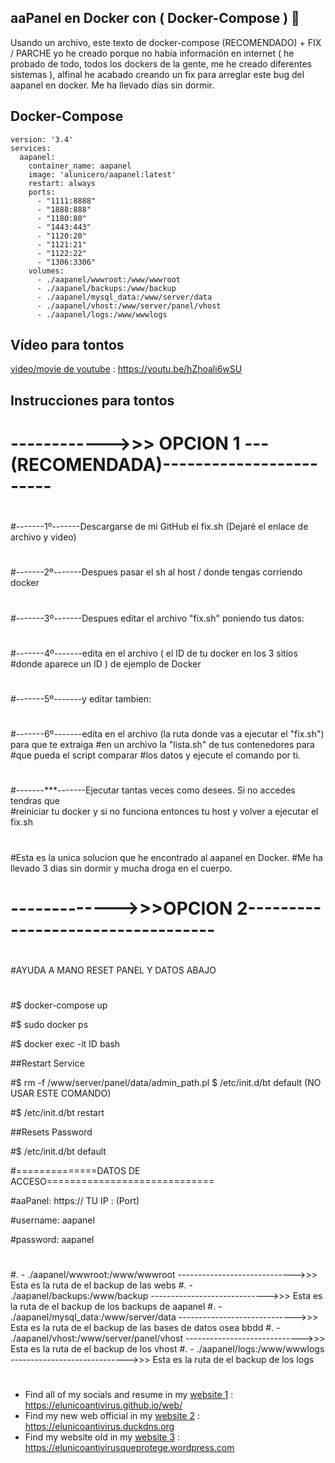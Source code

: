 ## aaPanel en Docker con ( Docker-Compose ) 👋

Usando un archivo, este texto de docker-compose (RECOMENDADO) + FIX / PARCHE yo he creado porque no había información en internet ( he probado de todo, todos los dockers de la gente, me he creado diferentes sistemas ), alfinal he acabado creando un fix para arreglar este bug del aapanel en docker. Me ha llevado días sin dormir.




## Docker-Compose
```
version: '3.4'
services: 
  aapanel:
    container_name: aapanel
    image: 'alunicero/aapanel:latest'
    restart: always 
    ports: 
      - "1111:8888" 
      - "1888:888" 
      - "1180:80" 
      - "1443:443" 
      - "1120:20" 
      - "1121:21"
      - "1122:22"
      - "1306:3306"
    volumes: 
      - ./aapanel/wwwroot:/www/wwwroot
      - ./aapanel/backups:/www/backup
      - ./aapanel/mysql_data:/www/server/data
      - ./aapanel/vhost:/www/server/panel/vhost
      - ./aapanel/logs:/www/wwwlogs
```


## Vídeo para tontos

[video/movie de youtube](https://youtu.be/hZhoali6wSU) : https://youtu.be/hZhoali6wSU

## Instrucciones para tontos


#
#
#
#
#
# ------------>>> OPCION 1 ---(RECOMENDADA)------------------------
#
#-------1º-------Descargarse de mi GitHub el fix.sh (Dejaré el enlace de archivo y video)
#
#-------2º-------Despues pasar el sh al host / donde tengas corriendo docker
#
#-------3º-------Despues editar el archivo "fix.sh" poniendo tus datos:
#
#-------4º-------edita en el archivo ( el ID de tu docker en los 3 sitios
#donde aparece un ID ) de ejemplo de Docker
#
#-------5º-------y editar tambien:  
#
#-------6º-------edita en el archivo (la ruta donde vas a ejecutar el "fix.sh") para que te extraiga 
#en un archivo la "lista.sh" de tus contenedores para
#que pueda el script comparar
#los datos y ejecute el comando por ti.
#
#
#-------***-------Ejecutar tantas veces como desees. Si no accedes tendras que                        
#reiniciar tu docker y si no funciona entonces tu host y volver a ejecutar el fix.sh
#
#
#
#Esta es la unica solucion que he encontrado al aapanel en Docker.
#Me ha llevado 3 dias sin dormir y mucha droga en el cuerpo.
#
#
#
#
# ------------->>>OPCION 2----------------------------------
#
#AYUDA A MANO RESET PANEL Y DATOS ABAJO
#
#
#
#
#$ docker-compose up

#$ sudo docker ps


#$ docker exec -it ID bash


##Restart Service


#$ rm -f /www/server/panel/data/admin_path.pl $ /etc/init.d/bt default (NO USAR ESTE COMANDO)


#$ /etc/init.d/bt restart


##Resets Password


#$ /etc/init.d/bt default


#==============DATOS DE ACCESO=============================


#aaPanel: https:// TU IP : (Port)


#username: aapanel


#password: aapanel







#
#.      - ./aapanel/wwwroot:/www/wwwroot                ----------------------------->>>               Esta es la ruta de el backup de las webs
#.      - ./aapanel/backups:/www/backup                    ----------------------------->>>               Esta es la ruta de el backup de los backups de aapanel
#.      - ./aapanel/mysql_data:/www/server/data         ----------------------------->>>               Esta es la ruta de el backup de las bases de datos osea bbdd
#.      - ./aapanel/vhost:/www/server/panel/vhost         ----------------------------->>>             Esta es la ruta de el backup de los vhost
#.     - ./aapanel/logs:/www/wwwlogs                            ----------------------------->>>            Esta es la ruta de el backup de los logs
#










* Find all of my socials and resume in my [website 1](https://elunicoantivirus.github.io/web/) : https://elunicoantivirus.github.io/web/
* Find my new web official in my [website 2](https://elunicoantivirus.duckdns.org) : https://elunicoantivirus.duckdns.org
* Find my website old in my [website 3](https://elunicoantivirusqueprotege.wordpress.com/) : https://elunicoantivirusqueprotege.wordpress.com

